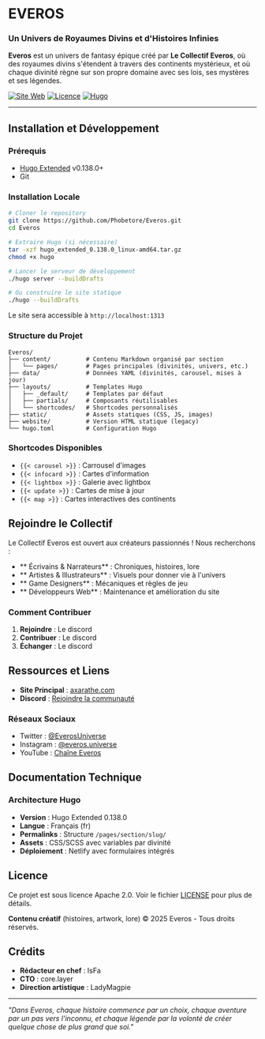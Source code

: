 # EVEROS
### Un Univers de Royaumes Divins et d'Histoires Infinies

**Everos** est un univers de fantasy épique créé par **Le Collectif Everos**, où des royaumes divins s'étendent à travers des continents mystérieux, et où chaque divinité règne sur son propre domaine avec ses lois, ses mystères et ses légendes.

[![Site Web](https://img.shields.io/badge/Site-everos--universe.com-blue)](https://axarathe.com/)
[![Licence](https://img.shields.io/badge/Licence-Apache%202.0-green)](#licence)
[![Hugo](https://img.shields.io/badge/Hugo-0.138.0-ff4088)](https://gohugo.io/)

---
## Installation et Développement

### Prérequis
- [Hugo Extended](https://gohugo.io/installation/) v0.138.0+
- Git

### Installation Locale

```bash
# Cloner le repository
git clone https://github.com/Phobetore/Everos.git
cd Everos

# Extraire Hugo (si nécessaire)
tar -xzf hugo_extended_0.138.0_linux-amd64.tar.gz
chmod +x hugo

# Lancer le serveur de développement
./hugo server --buildDrafts

# Ou construire le site statique
./hugo --buildDrafts
```

Le site sera accessible à `http://localhost:1313`

### Structure du Projet

```
Everos/
├── content/          # Contenu Markdown organisé par section
│   └── pages/        # Pages principales (divinités, univers, etc.)
├── data/             # Données YAML (divinités, carousel, mises à jour)
├── layouts/          # Templates Hugo
│   ├── _default/     # Templates par défaut
│   ├── partials/     # Composants réutilisables
│   └── shortcodes/   # Shortcodes personnalisés
├── static/           # Assets statiques (CSS, JS, images)
├── website/          # Version HTML statique (legacy)
└── hugo.toml         # Configuration Hugo
```

### Shortcodes Disponibles

- `{{< carousel >}}` : Carrousel d'images
- `{{< infocard >}}` : Cartes d'information
- `{{< lightbox >}}` : Galerie avec lightbox
- `{{< update >}}` : Cartes de mise à jour
- `{{< map >}}` : Cartes interactives des continents

## Rejoindre le Collectif

Le Collectif Everos est ouvert aux créateurs passionnés ! Nous recherchons :

- ** Écrivains & Narrateurs** : Chroniques, histoires, lore
- ** Artistes & Illustrateurs** : Visuels pour donner vie à l'univers
- ** Game Designers** : Mécaniques et règles de jeu
- ** Développeurs Web** : Maintenance et amélioration du site

### Comment Contribuer

1. **Rejoindre** : Le discord
2. **Contribuer** : Le discord
3. **Échanger** : Le discord

## Ressources et Liens

- **Site Principal** : [axarathe.com](https://axarathe.com/)
- **Discord** : [Rejoindre la communauté](#)

### Réseaux Sociaux
-  Twitter : [@EverosUniverse](#)
-  Instagram : [@everos.universe](#)
-  YouTube : [Chaîne Everos](#)

##  Documentation Technique

### Architecture Hugo
- **Version** : Hugo Extended 0.138.0
- **Langue** : Français (fr)
- **Permalinks** : Structure `/pages/section/slug/`
- **Assets** : CSS/SCSS avec variables par divinité
- **Déploiement** : Netlify avec formulaires intégrés

## Licence

Ce projet est sous licence Apache 2.0. Voir le fichier [LICENSE](LICENSE) pour plus de détails.

**Contenu créatif** (histoires, artwork, lore) © 2025 Everos - Tous droits réservés.

## Crédits

- **Rédacteur en chef** : IsFa
- **CTO** : core.layer
- **Direction artistique** : LadyMagpie

---

*"Dans Everos, chaque histoire commence par un choix, chaque aventure par un pas vers l'inconnu, et chaque légende par la volonté de créer quelque chose de plus grand que soi."*
